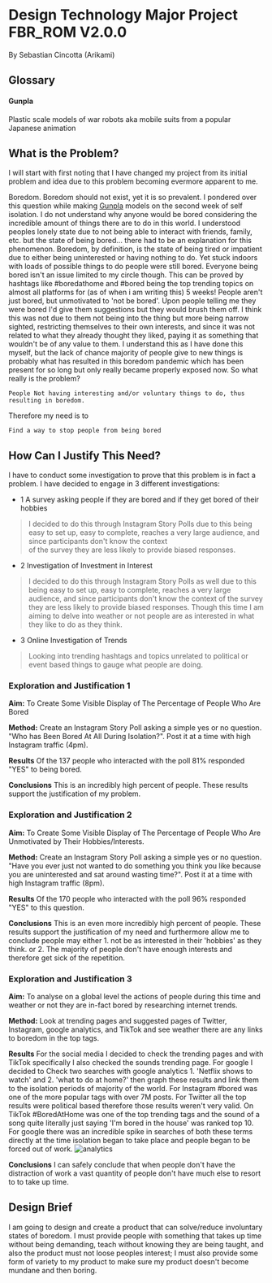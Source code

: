 # Design Technology Major Project FBR_ROM V2.0.0
By Sebastian Cincotta (Arikami)

##  Glossary
#### Gunpla 
Plastic scale models of war robots aka mobile suits from a popular Japanese animation

## What is the Problem?

I will start with first noting that I have changed my project from its initial problem and idea due to this problem becoming evermore apparent to me.

Boredom.
Boredom should not exist, yet it is so prevalent. 
I pondered over this question while making [Gunpla](####gunpla) models on the second week of self isolation. I do not understand why anyone would be bored considering the incredible amount of things there are to do in this world. I understood peoples lonely state due to not being able to interact with friends, family, etc. but the state of being bored... there had to be an explanation for this phenomenon. Boredom, by definition, is the state of being tired or impatient due to either being uninterested or having nothing to do. Yet stuck indoors with loads of possible things to do people were still bored. Everyone being bored isn't an issue limited to my circle though. This can be proved by hashtags like #boredathome and #bored being the top trending topics on almost all platforms for (as of when i am writing this) 5 weeks! People aren't just bored, but unmotivated to 'not be bored'. Upon people telling me they were bored I'd give them suggestions but they would brush them off. I think this was not due to them not being into the thing but more being narrow sighted, restricting themselves to their own interests, and since it was not related to what they already thought they liked, paying it as something that wouldn't be of any value to them. I understand this as I have done this myself, but the lack of chance majority of people give to new things is probably what has resulted in this boredom pandemic which has been present for so long but only really became properly exposed now. 
So what really is the problem? 

```People Not having interesting and/or voluntary things to do, thus resulting in boredom.```

Therefore my need is to

```Find a way to stop people from being bored```

## How Can I Justify This Need? 

I have to conduct some investigation to prove that this problem is in fact a problem.
I have decided to engage in 3 different investigations:

* 1 A survey asking people if they are bored and if they get bored of their hobbies
>I decided to do this through Instagram Story Polls due to this being 
>easy to set up, easy to complete, reaches a very large audience, and 
>since participants don't know the context  
>of the survey they are less likely to provide biased responses.

* 2 Investigation of Investment in Interest 
>I decided to do this through Instagram Story Polls as well due to this 
>being easy to set up, easy to complete, reaches a very large audience, 
>and since participants don't know the
>context of the survey they are less likely to provide biased 
>responses. Though this time I am aiming to delve into weather or not 
>people are as interested in what they like to do 
> as they think.

* 3 Online Investigation of Trends
>Looking into trending hashtags and topics unrelated to political or 
>event based things to gauge what people are doing.

### Exploration and Justification 1

**Aim:** To Create Some Visible Display of The Percentage of People Who Are Bored

**Method:** Create an Instagram Story Poll asking a simple yes or no question. "Who has Been Bored At All During Isolation?". Post it at a time with high Instagram traffic (4pm).

**Results** Of the 137 people who interacted with the poll 81% responded "YES" to being bored.

**Conclusions** This is an incredibly high percent of people. These results support the justification of my problem.


### Exploration and Justification 2

**Aim:** To Create Some Visible Display of The Percentage of People Who Are Unmotivated by Their Hobbies/Interests.

**Method:** Create an Instagram Story Poll asking a simple yes or no question. "Have you ever just not wanted to do something you think you like because you are uninterested and sat around wasting time?". Post it at a time with high Instagram traffic (8pm).

**Results** Of the 170 people who interacted with the poll 96% responded "YES" to this question.

**Conclusions** This is an even more incredibly high percent of people. These results support the justification of my need and furthermore allow me to conclude people may either 1. not be as interested in their 'hobbies' as they think. or 2. The majority of people don't have enough interests and therefore get sick of the repetition.


### Exploration and Justification 3

**Aim:** To analyse on a global level the actions of people during this time and weather or not they are in-fact bored by researching internet trends.

**Method:** Look at trending pages and suggested pages of Twitter, Instagram, google analytics, and TikTok and see weather there are any links to boredom in the top tags.

**Results**  For the social media I decided to check the trending pages and with TikTok specifically I also checked the sounds trending page. For google I decided to Check two searches with google analytics 1. 'Netflix shows to watch' and 2. 'what to do at home?' then graph these results and link them to the isolation periods of majority of the world.
For Instagram #bored was one of the more popular tags with over 7M posts. For Twitter all the top results were political based therefore those results weren't very valid. On TikTok #BoredAtHome was one of the top trending tags and the sound of a song quite literally just saying 'I'm bored in the house' was ranked top 10. For google there was an incredible spike in searches of both these terms directly at the time isolation began to take place and people began to be forced out of work. 
![analytics](../master/images/stats1.png)



**Conclusions** I can safely conclude that when people don't have the distraction of work a vast quantity of people don't have much else to resort to to take up time.

## Design Brief
I am going to design and create a product that can solve/reduce involuntary states of boredom. I must provide people with something that takes up time without being demanding, teach without knowing they are being taught, and also the product must not loose peoples interest; I must also provide some form of variety to my product to make sure my product doesn't become mundane and then boring.